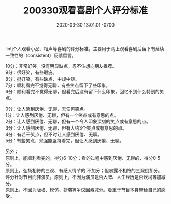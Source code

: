 ﻿---
layout: post
title:  "200330观看喜剧个人评分标准"
date:   2020-03-30 13:01:01 -0700
categories: reviews
---
lintj个人观看小品、相声等喜剧的评分标准，主要用于网上观看喜剧后留下有延续一致性的（consistent）反馈留言。  
  
10分：非常好笑，没有明显缺点，忍不住想向朋友推荐。  
9分：很好笑，有些瑕疵。  
8分：挺好笑，有些缺点，中规中矩。  
7分：顺利看完不觉得无聊，有些笑点留下了些印象。  
6分：顺利看完不觉得无聊，但看完后没有留下什么印象，回忆不到什么特别的笑点。  
  
0分：让人感到厌倦、无聊，无任何笑点。   
1分：让人感到厌倦、无聊，但有一个笑点或有意思的点。  
2分：让人感到厌倦、无聊，但有一个令人印象深刻的笑点或有意思的点。  
3分：让人感到厌倦、无聊，但有大约3个笑点或有意思的点。  
4分：有若干笑点，但不时让人感到厌倦、无聊。  
5分：有些笑点，勉强能坚持看完，但让人感到厌倦、无聊。  
  
另外：  
原则上，能顺利看完的，得分6-10分；看的过程中感到厌倦、无聊的，得分0-5分。  
原则上，弘扬相符的三观、有感人情节的 不加分；但暴露不相符的三观倒扣分。  
评分针对节目而非演员。原则上，不因为演员是否大牌、人生经历是否坎坷等加减分。  
原则上，不因为版权、模仿、抄袭等争议因素减分。着重于节目本身带给自己的感受。  
  
